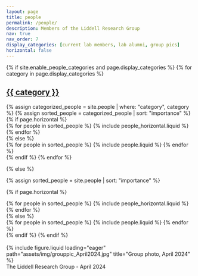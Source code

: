 ```yaml
---
layout: page
title: people
permalink: /people/
description: Members of the Liddell Research Group
nav: true
nav_order: 7
display_categories: [current lab members, lab alumni, group pics]
horizontal: false
---
```


<!-- pages/people.md -->
<div class="people">
{% if site.enable_people_categories and page.display_categories %}
  <!-- Display categorized people -->
  {% for category in page.display_categories %}
  <a id="{{ category }}" href=".#{{ category }}">
    <!-- <br> add vertical space between categories -->
	<h2 class="category">{{ category }}</h2>
  </a> 
  {% assign categorized_people = site.people | where: "category", category %}
  {% assign sorted_people = categorized_people | sort: "importance" %}
  <!-- Generate cards for each project -->
  {% if page.horizontal %}
  <div class="container">
    <div class="row row-cols-1 row-cols-md-2">
    {% for people in sorted_people %}
      {% include people_horizontal.liquid %}
    {% endfor %}
    </div>
  </div>
  {% else %}
  <div class="row row-cols-1 row-cols-md-3">
    {% for people in sorted_people %}
      {% include people.liquid %}
    {% endfor %}
  </div>
  {% endif %}
  {% endfor %}

{% else %}

<!-- Display people without categories -->

{% assign sorted_people = site.people | sort: "importance" %}

  <!-- Generate cards for each person -->

{% if page.horizontal %}

  <div class="container">
    <div class="row row-cols-1 row-cols-md-2">
    {% for people in sorted_people %}
      {% include people_horizontal.liquid %}
    {% endfor %}
    </div>
  </div>
  {% else %}
  <div class="row row-cols-1 row-cols-md-3">
    {% for people in sorted_people %}
      {% include people.liquid %}
    {% endfor %}
  </div>
  {% endif %}
{% endif %}
</div>

<br>
<div class="row">
    <div class="col-sm-12 mt-3 mt-md-0">
        {% include figure.liquid loading="eager" path="assets/img/grouppic_April2024.jpg" title="Group photo, April 2024" %}
    </div>
</div>
<div class="caption">
    The Liddell Research Group - April 2024
</div>
<br>